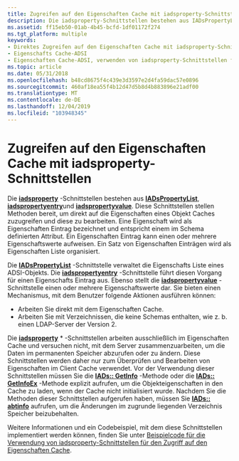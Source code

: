 ```yaml
---
title: Zugreifen auf den Eigenschaften Cache mit iadsproperty-Schnittstellen
description: Die iadsproperty-Schnittstellen bestehen aus IADsPropertyList, iadspropertyentry und iadspropertyvalue.
ms.assetid: ff15eb50-01ab-4b45-bcfd-1df01172f274
ms.tgt_platform: multiple
keywords:
- Direktes Zugreifen auf den Eigenschaften Cache mit iadsproperty-Schnittstellen ADSI
- Eigenschafts Cache-ADSI
- Eigenschaften Cache-ADSI, verwenden von iadsproperty-Schnittstellen für den Zugriff auf den Eigenschaften Cache
ms.topic: article
ms.date: 05/31/2018
ms.openlocfilehash: b48cd8675f4c439e3d3597e2d4fa59dac57e0896
ms.sourcegitcommit: 460af18ea55f4b12d47d5b8d4b883896e21adf00
ms.translationtype: MT
ms.contentlocale: de-DE
ms.lasthandoff: 12/04/2019
ms.locfileid: "103948345"
---
```

# <a name="accessing-property-cache-with-iadsproperty-interfaces"></a>Zugreifen auf den Eigenschaften Cache mit iadsproperty-Schnittstellen

Die [**iadsproperty**](/windows/desktop/api/Iads/nn-iads-iadsproperty) -Schnittstellen bestehen aus [**IADsPropertyList**](/windows/desktop/api/Iads/nn-iads-iadspropertylist), [**iadspropertyentry**](/windows/desktop/api/Iads/nn-iads-iadspropertyentry)und [**iadspropertyvalue**](/windows/desktop/api/Iads/nn-iads-iadspropertyvalue). Diese Schnittstellen stellen Methoden bereit, um direkt auf die Eigenschaften eines Objekt Caches zuzugreifen und diese zu bearbeiten. Eine Eigenschaft wird als Eigenschaften Eintrag bezeichnet und entspricht einem im Schema definierten Attribut. Ein Eigenschaften Eintrag kann einen oder mehrere Eigenschaftswerte aufweisen. Ein Satz von Eigenschaften Einträgen wird als Eigenschaften Liste organisiert.

Die [**IADsPropertyList**](/windows/desktop/api/Iads/nn-iads-iadspropertylist) -Schnittstelle verwaltet die Eigenschafts Liste eines ADSI-Objekts. Die [**iadspropertyentry**](/windows/desktop/api/Iads/nn-iads-iadspropertyentry) -Schnittstelle führt diesen Vorgang für einen Eigenschafts Eintrag aus. Ebenso stellt die [**iadspropertyvalue**](/windows/desktop/api/Iads/nn-iads-iadspropertyvalue) -Schnittstelle einen oder mehrere Eigenschaftswerte dar. Sie bieten einen Mechanismus, mit dem Benutzer folgende Aktionen ausführen können:

-   Arbeiten Sie direkt mit dem Eigenschaften Cache.
-   Arbeiten Sie mit Verzeichnissen, die keine Schemas enthalten, wie z. b. einen LDAP-Server der Version 2.

Die [**iadsproperty**](/windows/desktop/api/Iads/nn-iads-iadsproperty) \* -Schnittstellen arbeiten ausschließlich im Eigenschaften Cache und versuchen nicht, mit dem Server zusammenzuarbeiten, um die Daten im permanenten Speicher abzurufen oder zu ändern. Diese Schnittstellen werden daher nur zum Überprüfen und Bearbeiten von Eigenschaften im Client Cache verwendet. Vor der Verwendung dieser Schnittstellen müssen Sie die [**IADs:: GetInfo**](/windows/desktop/api/Iads/nf-iads-iads-getinfo) -Methode oder die [**IADs:: GetInfoEx**](/windows/desktop/api/Iads/nf-iads-iads-getinfoex) -Methode explizit aufrufen, um die Objekteigenschaften in den Cache zu laden, wenn der Cache nicht initialisiert wurde. Nachdem Sie die Methoden dieser Schnittstellen aufgerufen haben, müssen Sie [**IADs:: abtinfo**](/windows/desktop/api/Iads/nf-iads-iads-setinfo) aufrufen, um die Änderungen im zugrunde liegenden Verzeichnis Speicher beizubehalten.

Weitere Informationen und ein Codebeispiel, mit dem diese Schnittstellen implementiert werden können, finden Sie unter [Beispielcode für die Verwendung von iadsproperty-Schnittstellen für den Zugriff auf den Eigenschaften Cache](example-code-for-using-iadsproperty-interfaces-to-access-the-property-cache.md).

 

 




